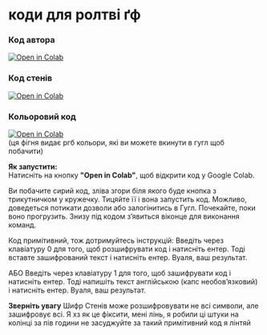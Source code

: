 # коди для ролтві ґф

### Код автора   
[![Open in Colab](https://colab.research.google.com/assets/colab-badge.svg)](https://colab.research.google.com/github/yriys/gfcodes/blob/main/author.ipynb)  

### Код стенів
[![Open in Colab](https://colab.research.google.com/assets/colab-badge.svg)](https://colab.research.google.com/github/yriys/gfcodes/blob/main/stans.ipynb)  

### Кольоровий код
[![Open in Colab](https://colab.research.google.com/assets/colab-badge.svg)](https://colab.research.google.com/github/yriys/gfcodes/blob/main/color.ipynb)  
(ця фігня видає ргб кольори, які ви можете вкинути в гугл щоб побачити)


**Як запустити:**  
Натисніть на кнопку **"Open in Colab"**, щоб відкрити код у Google Colab. 

Ви побачите сирий код, зліва згори біля якого буде кнопка з трикутничком у кружечку. 
Тицяйте її і вона запустить код. Можливо, доведеться потикати дозволи або залогінитись в Гугл.
Почекайте, поки воно прогрузить. Знизу під кодом зʼявиться віконце для виконання команд.

Код примітивний, тож дотримуйтесь інструкцій:
Введіть через клавіатуру 0 для того, щоб розшифрувати код і натисніть ентер.
  Тоді вставте зашифрований текст і натисніть ентер.
  Вуаля, ваш результат.

АБО
Введіть через клавіатуру 1 для того, щоб зашифрувати код і натисніть ентер.
  Тоді напишіть текст англійською (капс необовʼязковий) і натисніть ентер.
  Вуаля, ваш результат.

**Зверніть увагу**
Шифр Стенів може розшифровувати не всі символи, але зашифровує всі. Я хз як це фіксити, мені лінь, я робили ці штуки на колінці за пів години
не засуджуйте за такий примітивний код я лінтяй
